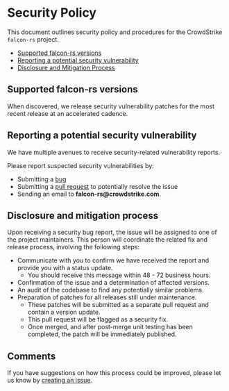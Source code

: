 # Security Policy
This document outlines security policy and procedures for the CrowdStrike `falcon-rs` project.
+ [Supported falcon-rs versions](#supported-falcon-rs-versions)
+ [Reporting a potential security vulnerability](#reporting-a-potential-security-vulnerability)
+ [Disclosure and Mitigation Process](#disclosure-and-mitigation-process)

## Supported falcon-rs versions

When discovered, we release security vulnerability patches for the most recent release at an accelerated cadence.  

## Reporting a potential security vulnerability

We have multiple avenues to receive security-related vulnerability reports.

Please report suspected security vulnerabilities by:
+ Submitting a [bug](https://github.com/CrowdStrike/falcon-rs/issues)
+ Submitting a [pull request](https://github.com/CrowdStrike/falcon-rs/pulls) to potentially resolve the issue
+ Sending an email to __falcon-rs@crowdstrike.com__. 

## Disclosure and mitigation process

Upon receiving a security bug report, the issue will be assigned to one of the project maintainers. This person will coordinate the related fix and release
process, involving the following steps:
+ Communicate with you to confirm we have received the report and provide you with a status update.
    - You should receive this message within 48 - 72 business hours.
+ Confirmation of the issue and a determination of affected versions.
+ An audit of the codebase to find any potentially similar problems.
+ Preparation of patches for all releases still under maintenance.
    - These patches will be submitted as a separate pull request and contain a version update.
    - This pull request will be flagged as a security fix.
    - Once merged, and after post-merge unit testing has been completed, the patch will be immediately published.

## Comments
If you have suggestions on how this process could be improved, please let us know by [creating an issue](https://github.com/CrowdStrike/falcon-rs/issues).